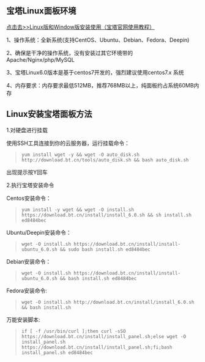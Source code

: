 ## 宝塔Linux面板环境

[点击去>>Linux版和Window版安装使用（宝塔官网使用教程）](https://www.bt.cn/?invite_code=MV9ya3Rpb2o=)

1、操作系统：全新系统(支持CentOS、Ubuntu、Debian、Fedora、Deepin)

2、确保是干净的操作系统，没有安装过其它环境带的Apache/Nginx/php/MySQL

3、宝塔Linux6.0版本是基于centos7开发的，强烈建议使用centos7.x 系统

4、内存要求：内存要求最低512MB，推荐768MB以上，纯面板约占系统60MB内存

## Linux安装宝塔面板方法

1.对硬盘进行挂载

使用SSH工具连接到你的云服务器，运行挂载命令：

> ```
> yum install wget -y && wget -O auto_disk.sh http://download.bt.cn/tools/auto_disk.sh && bash auto_disk.sh
> ```


出现提示按Y回车



2.执行宝塔安装命令



Centos安装命令：

> ```
> yum install -y wget && wget -O install.sh https://download.bt.cn/install/install_6.0.sh && sh install.sh ed8484bec
> ```

Ubuntu/Deepin安装命令：

> ```
> wget -O install.sh https://download.bt.cn/install/install-ubuntu_6.0.sh && sudo bash install.sh ed8484bec
> ```

Debian安装命令：

> ```
> wget -O install.sh https://download.bt.cn/install/install-ubuntu_6.0.sh && bash install.sh ed8484bec
> ```

Fedora安装命令:

> ```
> wget -O install.sh http://download.bt.cn/install/install_6.0.sh && bash install.sh
> ```

万能安装脚本:

> ```
> if [ -f /usr/bin/curl ];then curl -sSO https://download.bt.cn/install/install_panel.sh;else wget -O install_panel.sh https://download.bt.cn/install/install_panel.sh;fi;bash install_panel.sh ed8484bec
> ```